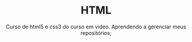 # <h1 align="center">HTML</h1>
 <p align="center">Curso de html5 e css3 do curso em video. Aprendendo a gerenciar meus repositórios;</p>

